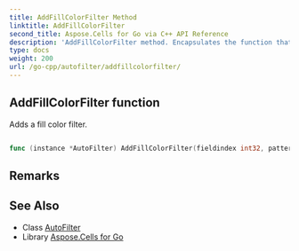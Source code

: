 ```yaml
---
title: AddFillColorFilter Method 
linktitle: AddFillColorFilter
second_title: Aspose.Cells for Go via C++ API Reference
description: 'AddFillColorFilter method. Encapsulates the function that represents addfillcolorfilter in Go.'
type: docs
weight: 200
url: /go-cpp/autofilter/addfillcolorfilter/
---
```


## AddFillColorFilter function

Adds a fill color filter.

```go

func (instance *AutoFilter) AddFillColorFilter(fieldindex int32, pattern BackgroundType, foregroundcolor *CellsColor, backgroundcolor *CellsColor)  error

```

## Remarks


## See Also

* Class [AutoFilter](../)
* Library [Aspose.Cells for Go](../../)
